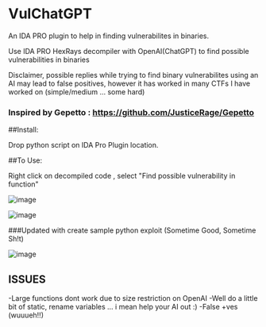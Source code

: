 # VulChatGPT

An IDA PRO plugin to help in finding vulnerabilites in binaries.

Use IDA PRO HexRays decompiler with OpenAI(ChatGPT) to find possible vulnerabilities in binaries 

Disclaimer, possible replies while trying to find binary vulnerabilites using an AI may lead to false positives, however it has worked in many CTFs I have worked on (simple/medium ... some hard)

### Inspired by Gepetto : https://github.com/JusticeRage/Gepetto

##Install:

Drop python script on IDA Pro Plugin location.

##To Use:

Right click on decompiled code , select "Find possible vulnerability in function"

![image](https://user-images.githubusercontent.com/118329900/209662066-8eb6fa58-334f-4f5f-b3fd-534baf8bca62.png)

![image](https://user-images.githubusercontent.com/118329900/209662336-336257d8-2524-4879-a5ce-3d4acc3808cb.png)

###Updated with create sample python exploit (Sometime Good, Sometime Sh!t)

![image](https://user-images.githubusercontent.com/118329900/211160190-d077a4b3-f49f-4696-b618-134ae10a6d9a.png)


## ISSUES
-Large functions dont work due to size restriction on OpenAI
-Well do a little bit of static, rename variables ... i mean help your AI out :)
-False +ves (wuuueh!!)
